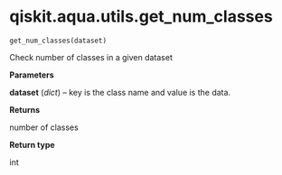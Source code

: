 <span id="qiskit-aqua-utils-get-num-classes" />

# qiskit.aqua.utils.get\_num\_classes

<span id="undefined" />

`get_num_classes(dataset)`

Check number of classes in a given dataset

**Parameters**

**dataset** (*dict*) – key is the class name and value is the data.

**Returns**

number of classes

**Return type**

int

